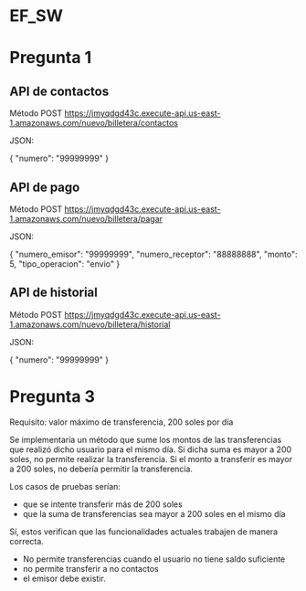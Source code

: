 # EF_SW

# Pregunta 1

## API de contactos

Método POST
https://jmyqdgd43c.execute-api.us-east-1.amazonaws.com/nuevo/billetera/contactos

JSON:

{
  "numero": "99999999"
}

## API de pago

Método POST
https://jmyqdgd43c.execute-api.us-east-1.amazonaws.com/nuevo/billetera/pagar

JSON:

{
  "numero_emisor": "99999999",
  "numero_receptor": "88888888",
  "monto": 5,
  "tipo_operacion": "envio"
}

## API de historial

Método POST
https://jmyqdgd43c.execute-api.us-east-1.amazonaws.com/nuevo/billetera/historial

JSON:

{
  "numero": "99999999"
}


# Pregunta 3
Requisito: valor máximo de transferencia, 200 soles por día

Se implementaría un método que sume los montos de las transferencias que realizó dicho usuario para el mismo día. Si dicha suma es mayor a 200 soles, no permite realizar la transferencia. Si el monto a transferir es mayor a 200 soles, no debería permitir la transferencia. 

Los casos de pruebas serían:
- que se intente transferir más de 200 soles
- que la suma de transferencias sea mayor a 200 soles en el mismo día

Sí, estos verifican que las funcionalidades actuales trabajen de manera correcta. 
- No permite transferencias cuando el usuario no tiene saldo suficiente
- no permite transferir a no contactos
- el emisor debe existir. 
